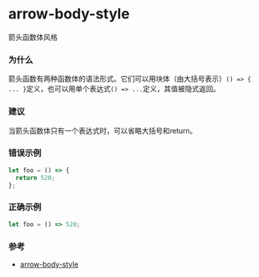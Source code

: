 # arrow-body-style

箭头函数体风格

### 为什么

箭头函数有两种函数体的语法形式。它们可以用块体（由大括号表示）`() => { ... }`定义，也可以用单个表达式`() => ...`定义，其值被隐式返回。

### 建议

当箭头函数体只有一个表达式时，可以省略大括号和return。

### 错误示例

```js
let foo = () => {
  return 520;
};
```

### 正确示例

```js
let foo = () => 520;
```

### 参考

- [arrow-body-style](https://eslint.org/docs/rules/arrow-body-style)
